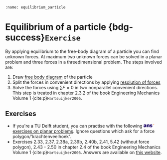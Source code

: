```{index} Equilibrium of a particle
:name: equilibrium_particle
```
# Equilibrium of a particle {bdg-success}`Exercise`

By applying equilibrium to the free-body diagram of a particle you can find unknown forces. At maximum two unknown forces can be solved in a planar problem and three forces in a threedimensional problem. The steps involved are:

1. Draw [free body diagram](free-body-diagram) of the particle
2. Split the forces in convenient directions by applying [resolution of forces](resolution_forces)
3. Solve the forces using $\sum F  = 0$ in two nonparallel convenient directions. This step is treated in chapter 2.3.2 of the book Engineering Mechanics Volume 1 {cite:p}`Hartsuijker2006`.

## Exercises
- If you're a TU Delft student, you can practise with the following [<img height="12px" src="../../images/ANS.svg" alt="ANS"> exercises on planar problems](https://ans.app/digital_test/assignments/1089992/results/new). Ignore questions which ask for a force polygon/'krachtenveelhoek'.
- Exercises 2.33, 2.37, 2.38a, 2.39b, 2.40b, 2.41, 5.42 (without force polygon), 2.43 - 2.50 in chapter 2.4 of the book Engineering Mechanics Volume 1 {cite:p}`Hartsuijker2006`. Answers are available on [this website](https://icozct.tudelft.nl/TUD_CT/bookanswers/vol1/Chapter2/).